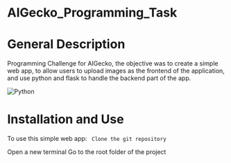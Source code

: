 # AIGecko_Programming_Task

# General Description
Programming Challenge for AIGecko, the objective was to create a simple web app, to allow users to upload images
as the frontend of the application, and use python and flask to handle the backend part of the app.

![Python](https://images.pling.com/img/00/00/08/01/07/1107980/66411-1.png)


# Installation and Use
To use this simple web app:
``
Clone the git repository``

Open a new terminal
Go to the root folder of the project
```
